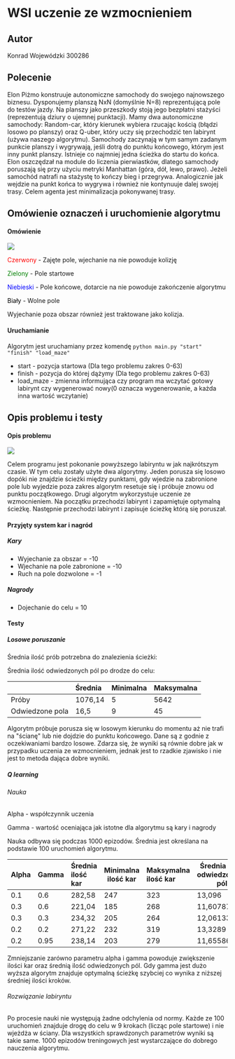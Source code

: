 # WSI uczenie ze wzmocnieniem

## Autor 

Konrad Wojewódzki 300286

## Polecenie

Elon Piżmo konstruuje autonomiczne samochody do swojego najnowszego biznesu. Dysponujemy planszą NxN (domyślnie N=8) reprezentującą pole do testów  jazdy. Na planszy jako przeszkody stoją jego bezpłatni stażyści  (reprezentują dziury o ujemnej punktacji). Mamy dwa autonomiczne  samochody: Random-car, który kierunek wybiera rzucając kością (błądzi  losowo po planszy) oraz Q-uber, który uczy się przechodzić ten labirynt  (używa naszego algorytmu). Samochody zaczynają w tym samym zadanym  punkcie planszy i wygrywają, jeśli dotrą do punktu końcowego, którym  jest inny punkt planszy. Istnieje co najmniej jedna ścieżka do startu do końca. Elon oszczędzał na module do liczenia pierwiastków, dlatego samochody poruszają się przy użyciu  metryki Manhattan (góra, dół, lewo, prawo). Jeżeli samochód natrafi na  stażystę to kończy bieg i przegrywa. Analogicznie jak wejdzie na punkt  końca to wygrywa i również nie kontynuuje dalej swojej trasy. Celem agenta jest minimalizacja pokonywanej trasy. 

## Omówienie oznaczeń i uruchomienie algorytmu

#### Omówienie

![](https://i.imgur.com/58CZBWP.png)

<span style="color:red">Czerwony</span> - Zajęte pole, wjechanie na nie powoduje kolizję

<span style="color:green">Zielony</span> - Pole startowe

<span style="color:blue">Niebieski</span> - Pole końcowe, dotarcie na nie powoduje zakończenie algorytmu

<span style="color:black">Biały</span> - Wolne pole

Wyjechanie poza obszar również jest traktowane jako kolizja.

#### Uruchamianie

Algorytm jest uruchamiany przez komendę `python main.py "start" "finish" "load_maze"`

* start - pozycja startowa (Dla tego problemu zakres 0-63)
* finish - pozycja do której dążymy (Dla tego problemu zakres 0-63)
* load_maze - zmienna informująca czy program ma wczytać gotowy labirynt czy wygenerować nowy(0 oznacza wygenerowanie, a każda inna wartość wczytanie)

## Opis problemu i testy

#### Opis problemu

![](https://i.imgur.com/riXbY7W.png)


Celem programu jest pokonanie powyższego labiryntu w jak najkrótszym czasie. W tym celu zostały użyte dwa algorytmy. Jeden porusza się losowo dopóki nie znajdzie ścieżki między punktami, gdy wjedzie na zabronione pole lub wyjedzie poza zakres algorytm resetuje się i próbuje znowu od punktu początkowego. Drugi algorytm wykorzystuje uczenie ze wzmocnieniem. Na początku przechodzi labirynt i zapamiętuje optymalną ścieżkę. Następnie przechodzi labirynt i zapisuje ścieżkę którą się poruszał.

#### Przyjęty system kar i nagród

##### Kary

* Wyjechanie za obszar = -10
* Wjechanie na pole zabronione = -10
* Ruch na pole dozwolone = -1 

##### Nagrody

* Dojechanie do celu = 10

#### Testy

##### Losowe poruszanie

Średnia ilość prób potrzebna do znalezienia ścieżki: 

Średnia ilość odwiedzonych pól po drodze do celu: 



|                 | Średnia | Minimalna | Maksymalna |
| :-------------- | :------ | --------- | :--------- |
| Próby           | 1076,14 | 5         | 5642       |
| Odwiedzone pola | 16,5    | 9         | 45         |

Algorytm próbuje porusza się w losowym kierunku do momentu aż nie trafi na "ścianę" lub nie dojdzie do punktu końcowego. Dane są z godnie z oczekiwaniami bardzo losowe. Zdarza się, że wyniki są równie dobre jak w przypadku uczenia ze wzmocnieniem, jednak jest to rzadkie zjawisko i nie jest to metoda dająca dobre wyniki. 


##### Q learning

###### Nauka

Alpha - współczynnik uczenia

Gamma - wartość oceniająca jak istotne dla algorytmu są kary i nagrody

Nauka odbywa się podczas 1000 epizodów. Średnia jest określana na podstawie 100 uruchomień algorytmu.

| Alpha | Gamma | Średnia ilość kar | Minimalna ilość kar | Maksymalna ilość kar | Średnia ilość odwiedzonych pól |
| :---- | ----- | :---------------- | ------------------- | :------------------- | ------------------------------ |
| 0.1   | 0.6   | 282,58            | 247                 | 323                  | 13,096                         |
| 0.3   | 0.6   | 221,04            | 185                 | 268                  | 11,60787209                    |
| 0.3   | 0.3   | 234,32            | 205                 | 264                  | 12,06133                       |
| 0.2   | 0.2   | 271,22            | 232                 | 319                  | 13,3289                        |
| 0.2   | 0.95  | 238,14            | 203                 | 279                  | 11,65586                       |

Zmniejszanie zarówno parametru alpha i gamma powoduje zwiększenie ilości kar oraz średnią ilość odwiedzonych pól. Gdy gamma jest dużo wyższa algorytm znajduje optymalną ścieżkę szybciej co wynika z niższej średniej ilości kroków.

###### Rozwiązanie labiryntu

Po procesie nauki nie występują żadne odchylenia od normy. Każde ze 100 uruchomień znajduje drogę do celu w 9 krokach (licząc pole startowe) i nie wjeżdża w ściany. Dla wszystkich sprawdzonych parametrów wyniki są takie same. 1000 epizodów treningowych jest wystarczające do dobrego nauczenia algorytmu.

